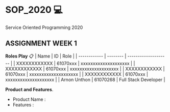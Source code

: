 # SOP_2020  :computer:
Service Oriented Programming 2020
## ASSIGNMENT WEEK 1
**Roles Play** :clipboard:
| Name         | ID       | Role                 |
| ------------ | -------- | -------------------- |
| XXXXXXXXXXXX | 61070xxx | xxxxxxxxxxxxxxxxxxxx |
| XXXXXXXXXXXX | 61070xxx | xxxxxxxxxxxxxxxxxxxx |
| XXXXXXXXXXXX | 61070xxx | xxxxxxxxxxxxxxxxxxxx |
| XXXXXXXXXXXX | 61070xxx | xxxxxxxxxxxxxxxxxxxx |
| Arnon Unthon | 61070268 | Full Stack Developer |

**Product and Features**.
* Product Name : 
* Features :
